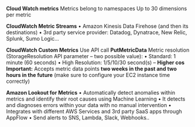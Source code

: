 **Cloud Watch metrics**
Metrics belong to namespaces
Up to 30 dimensions per metric

**CloudWatch Metric Streams**
• Amazon Kinesis Data Firehose (and then its destinations)
• 3rd party service provider: Datadog, Dynatrace, New Relic, Splunk, Sumo Logic…

**CloudWatch Custom Metrics**
Use API call **PutMetricData**
Metric resolution (StorageResolution API parameter – two possible value):
• Standard: 1 minute (60 seconds)
• High Resolution: 1/5/10/30 second(s) – **Higher cos**
**Important:** Accepts metric data points **two weeks in the past and two hours in the future** (make sure to configure your EC2 instance time correctly)

**Amazon Lookout for Metrics**
• Automatically detect anomalies within metrics and identify their root causes using Machine Learning
• It detects and diagnoses errors within your data with no manual intervention
• Integrates with different AWS Services and 3rd party SaaS apps through AppFlow
• Send alerts to SNS, Lambda, Slack, Webhooks..
